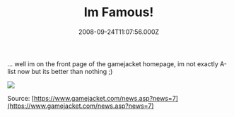 ﻿---
coverImage: /images/fallback-post-header.png
date: '2008-09-24T11:07:56.000Z'
tags: []
title: Im Famous!
oldUrl: /misc/im-famous
---

... well im on the front page of the gamejacket homepage, im not exactly A-list now but its better than nothing ;)

<!-- more -->

![](https://www.artificial-studios.co.uk/wp-content/uploads/image/famous.png)

Source: [https://www.gamejacket.com/news.asp?news=7](https://www.gamejacket.com/news.asp?news=7)
